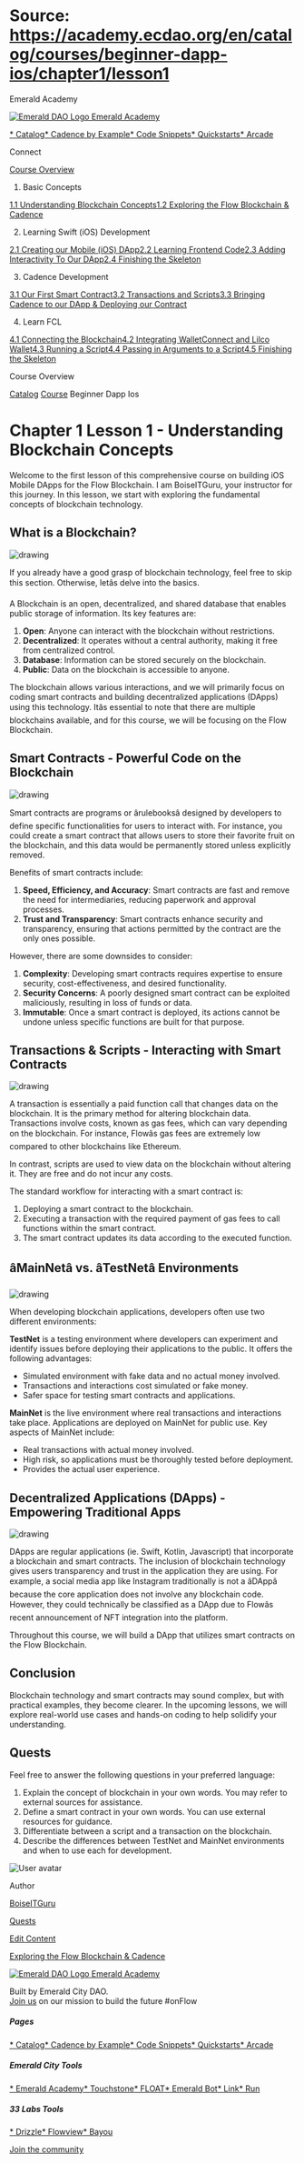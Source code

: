 # Source: https://academy.ecdao.org/en/catalog/courses/beginner-dapp-ios/chapter1/lesson1

Emerald Academy





[![Emerald DAO Logo](/ea-logo.png)
Emerald Academy](/en/)


[* Catalog](/en/catalog)[* Cadence by Example](/en/cadence-by-example)[* Code Snippets](/en/snippets)[* Quickstarts](/en/quickstarts)[* Arcade](https://arcade.ecdao.org)

Connect



[Course Overview](/en/catalog/courses/beginner-dapp-ios)

1. Basic Concepts

[1.1 Understanding Blockchain Concepts](/en/catalog/courses/beginner-dapp-ios/chapter1/lesson1)[1.2 Exploring the Flow Blockchain & Cadence](/en/catalog/courses/beginner-dapp-ios/chapter1/lesson2)

2. Learning Swift (iOS) Development

[2.1 Creating our Mobile (iOS) DApp](/en/catalog/courses/beginner-dapp-ios/chapter2/lesson1)[2.2 Learning Frontend Code](/en/catalog/courses/beginner-dapp-ios/chapter2/lesson2)[2.3 Adding Interactivity To Our DApp](/en/catalog/courses/beginner-dapp-ios/chapter2/lesson3)[2.4 Finishing the Skeleton](/en/catalog/courses/beginner-dapp-ios/chapter2/lesson4)

3. Cadence Development

[3.1 Our First Smart Contract](/en/catalog/courses/beginner-dapp-ios/chapter3/lesson1)[3.2 Transactions and Scripts](/en/catalog/courses/beginner-dapp-ios/chapter3/lesson2)[3.3 Bringing Cadence to our DApp & Deploying our Contract](/en/catalog/courses/beginner-dapp-ios/chapter3/lesson3)

4. Learn FCL

[4.1 Connecting the Blockchain](/en/catalog/courses/beginner-dapp-ios/chapter4/lesson1)[4.2 Integrating WalletConnect and Lilco Wallet](/en/catalog/courses/beginner-dapp-ios/chapter4/lesson2)[4.3 Running a Script](/en/catalog/courses/beginner-dapp-ios/chapter4/lesson3)[4.4 Passing in Arguments to a Script](/en/catalog/courses/beginner-dapp-ios/chapter4/lesson4)[4.5 Finishing the Skeleton](/en/catalog/courses/beginner-dapp-ios/chapter4/lesson5)

Course Overview

[Catalog](/en/catalog)
[Course](/en/catalog/courses/beginner-dapp-ios)
Beginner Dapp Ios

# Chapter 1 Lesson 1 - Understanding Blockchain Concepts

Welcome to the first lesson of this comprehensive course on building iOS Mobile DApps for the Flow Blockchain. I am BoiseITGuru, your instructor for this journey. In this lesson, we start with exploring the fundamental concepts of blockchain technology.

## What is a Blockchain?

![drawing](https://i.imgur.com/lnSYcQm.png)

If you already have a good grasp of blockchain technology, feel free to skip this section. Otherwise, letâs delve into the basics.

A Blockchain is an open, decentralized, and shared database that enables public storage of information. Its key features are:

1. **Open**: Anyone can interact with the blockchain without restrictions.
2. **Decentralized**: It operates without a central authority, making it free from centralized control.
3. **Database**: Information can be stored securely on the blockchain.
4. **Public**: Data on the blockchain is accessible to anyone.

The blockchain allows various interactions, and we will primarily focus on coding smart contracts and building decentralized applications (DApps) using this technology. Itâs essential to note that there are multiple blockchains available, and for this course, we will be focusing on the Flow Blockchain.

## Smart Contracts - Powerful Code on the Blockchain

![drawing](https://i.imgur.com/e0pKRQf.png)

Smart contracts are programs or ârulebooksâ designed by developers to define specific functionalities for users to interact with. For instance, you could create a smart contract that allows users to store their favorite fruit on the blockchain, and this data would be permanently stored unless explicitly removed.

Benefits of smart contracts include:

1. **Speed, Efficiency, and Accuracy**: Smart contracts are fast and remove the need for intermediaries, reducing paperwork and approval processes.
2. **Trust and Transparency**: Smart contracts enhance security and transparency, ensuring that actions permitted by the contract are the only ones possible.

However, there are some downsides to consider:

1. **Complexity**: Developing smart contracts requires expertise to ensure security, cost-effectiveness, and desired functionality.
2. **Security Concerns**: A poorly designed smart contract can be exploited maliciously, resulting in loss of funds or data.
3. **Immutable**: Once a smart contract is deployed, its actions cannot be undone unless specific functions are built for that purpose.

## Transactions & Scripts - Interacting with Smart Contracts

![drawing](https://i.imgur.com/XU8iOHj.png)

A transaction is essentially a paid function call that changes data on the blockchain. It is the primary method for altering blockchain data. Transactions involve costs, known as gas fees, which can vary depending on the blockchain. For instance, Flowâs gas fees are extremely low compared to other blockchains like Ethereum.

In contrast, scripts are used to view data on the blockchain without altering it. They are free and do not incur any costs.

The standard workflow for interacting with a smart contract is:

1. Deploying a smart contract to the blockchain.
2. Executing a transaction with the required payment of gas fees to call functions within the smart contract.
3. The smart contract updates its data according to the executed function.

## âMainNetâ vs. âTestNetâ Environments

![drawing](https://i.imgur.com/IsKWP5M.png)

When developing blockchain applications, developers often use two different environments:

**TestNet** is a testing environment where developers can experiment and identify issues before deploying their applications to the public. It offers the following advantages:

* Simulated environment with fake data and no actual money involved.
* Transactions and interactions cost simulated or fake money.
* Safer space for testing smart contracts and applications.

**MainNet** is the live environment where real transactions and interactions take place. Applications are deployed on MainNet for public use. Key aspects of MainNet include:

* Real transactions with actual money involved.
* High risk, so applications must be thoroughly tested before deployment.
* Provides the actual user experience.

## Decentralized Applications (DApps) - Empowering Traditional Apps

![drawing](https://i.imgur.com/Q9KopWa.jpg)

DApps are regular applications (ie. Swift, Kotlin, Javascript) that incorporate a blockchain and smart contracts. The inclusion of blockchain technology gives users transparency and trust in the application they are using. For example, a social media app like Instagram traditionally is not a âDAppâ because the core application does not involve any blockchain code. However, they could technically be classified as a DApp due to Flowâs recent announcement of NFT integration into the platform.

Throughout this course, we will build a DApp that utilizes smart contracts on the Flow Blockchain.

## Conclusion

Blockchain technology and smart contracts may sound complex, but with practical examples, they become clearer. In the upcoming lessons, we will explore real-world use cases and hands-on coding to help solidify your understanding.

## Quests

Feel free to answer the following questions in your preferred language:

1. Explain the concept of blockchain in your own words. You may refer to external sources for assistance.
2. Define a smart contract in your own words. You can use external resources for guidance.
3. Differentiate between a script and a transaction on the blockchain.
4. Describe the differences between TestNet and MainNet environments and when to use each for development.

![User avatar](https://avatars.githubusercontent.com/u/3641594?s=400&u=044fd05bc61270527c4da99212f143595d6fa4a1&v=4)

Author

[BoiseITGuru](https://twitter.com/boise_it_guru)

[Quests](#quests)

[Edit Content](https://github.com/emerald-dao/emerald-academy-v2/tree/main/src/lib/content/courses/beginner-dapp-ios/en/chapter1/lesson1.md)

[Exploring the Flow Blockchain & Cadence](/en/catalog/courses/beginner-dapp-ios/chapter1/lesson2)



[![Emerald DAO Logo](/ea-logo.png)
Emerald Academy](/en/)

Built by Emerald City DAO.  
[Join us](https://discord.gg/emerald-city-906264258189332541) on our mission to build the future #onFlow

##### Pages

[* Catalog](/en/catalog)[* Cadence by Example](/en/cadence-by-example)[* Code Snippets](/en/snippets)[* Quickstarts](/en/quickstarts)[* Arcade](https://arcade.ecdao.org)


##### Emerald City Tools

[* Emerald Academy](https://academy.ecdao.org/)[* Touchstone](https://touchstone.city/)[* FLOAT](https://floats.city/)[* Emerald Bot](https://bot.ecdao.org/)[* Link](https://link.ecdao.org/)[* Run](https://run.ecdao.org/)


##### 33 Labs Tools

[* Drizzle](https://drizzle33.app/)[* Flowview](https://flowview.app/)[* Bayou](https://bayou33.app/)

[Join the community](https://discord.gg/emerald-city-906264258189332541)